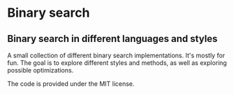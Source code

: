# Binary search
## Binary search in different languages and styles
A small collection of different binary search implementations. It's mostly for fun. The goal is to explore different styles and methods, as well as exploring possible optimizations.

The code is provided under the MIT license.
